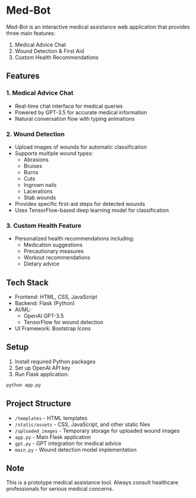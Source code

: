 # Med-Bot

Med-Bot is an interactive medical assistance web application that provides three main features:

1. Medical Advice Chat
2. Wound Detection & First Aid
3. Custom Health Recommendations

## Features

### 1. Medical Advice Chat
- Real-time chat interface for medical queries
- Powered by GPT-3.5 for accurate medical information
- Natural conversation flow with typing animations

### 2. Wound Detection
- Upload images of wounds for automatic classification
- Supports multiple wound types:
  - Abrasions
  - Bruises
  - Burns
  - Cuts
  - Ingrown nails
  - Lacerations
  - Stab wounds
- Provides specific first-aid steps for detected wounds
- Uses TensorFlow-based deep learning model for classification

### 3. Custom Health Feature
- Personalized health recommendations including:
  - Medication suggestions
  - Precautionary measures
  - Workout recommendations
  - Dietary advice

## Tech Stack

- Frontend: HTML, CSS, JavaScript
- Backend: Flask (Python)
- AI/ML: 
  - OpenAI GPT-3.5
  - TensorFlow for wound detection
- UI Framework: Bootstrap Icons

## Setup

1. Install required Python packages
2. Set up OpenAI API key
3. Run Flask application:
```python
python app.py
```

## Project Structure

- `/templates` - HTML templates
- `/static/assets` - CSS, JavaScript, and other static files
- `/uploaded_images` - Temporary storage for uploaded wound images
- `app.py` - Main Flask application
- `gpt.py` - GPT integration for medical advice
- `main.py` - Wound detection model implementation

## Note

This is a prototype medical assistance tool. Always consult healthcare professionals for serious medical concerns.
```